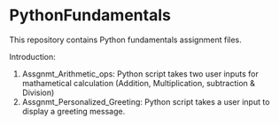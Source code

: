 # PythonFundamentals
This repository contains Python fundamentals assignment files.

Introduction:
  1. Assgnmt_Arithmetic_ops: Python script takes two user inputs for mathametical calculation (Addition, Multiplication, subtraction & Division)
  2. Assgnmt_Personalized_Greeting: Python script takes a user input to display a greeting message.
